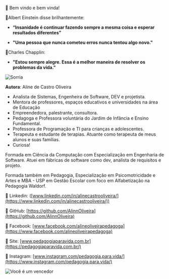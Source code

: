 👋 Bem vindo e bem vinda!

🌱Albert Einstein disse brilhantemente: 

* **“Insanidade é continuar fazendo sempre a mesma coisa e esperar resultados diferentes”**

* **"Uma pessoa que nunca cometeu erros nunca tentou algo novo."**

🌱Charles Chapplin:

* **"Estou sempre alegre. Essa é a melhor maneira de resolver os problemas da vida."**

![Sorria](https://www.azquotes.com/vangogh-image-quotes/45/64/Quotation-Charlie-Chaplin-You-ll-find-that-life-is-still-worthwhile-if-you-45-64-95.jpg)

**Autora**: Aline de Castro Oliveira
* Analista de Sistemas, Engenheira de Software, DEV e projetista.
* Mentora de professores, espaços educativos e universidades na área de Educação
* Empreendedora, palestrante, consultora.
* Pedagoga e Professora voluntária do Jardim de Infância e Ensino Fundamental.
* Professora de Programação e TI para crianças e adolescentes.
* Terapeuta e estudante de terapias. Atuante como terapeuta de meus alunos e suas famílias.
* Curiosa!

Formada em Ciência da Computação com Especialização em Engenharia de Software. 
Atuei em fábricas de software como dev, analista de requisitos e projeto.

Formada também em Pedagogia, Especialização em Psicomotricidade e Artes e 
MBA - USP em Gestão Escolar com foco em Alfabetização na Pedagogia Waldorf.

👀 Linkedin: ([www.linkedin.com/in/alinecastrooliveira/](https://www.linkedin.com/in/alinecastrooliveira/))

👀 GitHub: [https://github.com/AlinnOliveira](https://github.com/AlinnOliveira)

👀 Facebook: [www.facebook.com/alineoliveirapedagoga](https://www.facebook.com/alineoliveirapedagoga)

👀 Site: [www.pedagogiaparavida.com.br](https://pedagogiaparavida.com.br/)

👀 Instagram: [www.instagram.com/pedagogia.para.vida/](https://www.instagram.com/pedagogia.para.vida/)

![Você é um vencedor](https://1.bp.blogspot.com/-J2rbaeHOhuI/WxsfHIDGPfI/AAAAAAAAE8U/e4KUbX4Uv8MN6ic_9OgNFv-j0t8gFZvQwCLcBGAs/s1600/sol.jpg)
